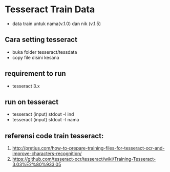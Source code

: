 # Tesseract Train Data
* data train untuk nama(v.1.0) dan nik (v.1.5)

## Cara setting tesseract
* buka folder tesseract/tessdata
* copy file disini kesana

## requirement to run
* tesseract 3.x

## run on tesseract
* tesseract (input) stdout -l ind
* tesseract (input) stdout -l nama

## referensi code train tesseract: 
1. http://pretius.com/how-to-prepare-training-files-for-tesseract-ocr-and-improve-characters-recognition/
2. https://github.com/tesseract-ocr/tesseract/wiki/Training-Tesseract-3.03%E2%80%933.05
